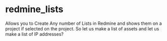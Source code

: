 # redmine_lists
Allows you to Create Any number of Lists in Redmine and shows them on a project if selected on the project. 
So let us make a list of assets and let us make a list of IP addresses?
